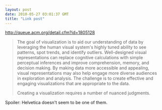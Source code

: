 ```yaml
---
layout: post
date: 2010-05-27 03:01:37 GMT
title: "Link post"
---
```

<http://queue.acm.org/detail.cfm?id=1805128>

> The goal of visualization is to aid our understanding of data by leveraging the human visual system's highly tuned ability to see patterns, spot trends, and identify outliers. Well-designed visual representations can replace cognitive calculations with simple perceptual inferences and improve comprehension, memory, and decision making. By making data more accessible and appealing, visual representations may also help engage more diverse audiences in exploration and analysis. The challenge is to create effective and engaging visualizations that are appropriate to the data.
>
> Creating a visualization requires a number of nuanced judgments.

Spoiler: Helvetica doesn't seem to be one of them.